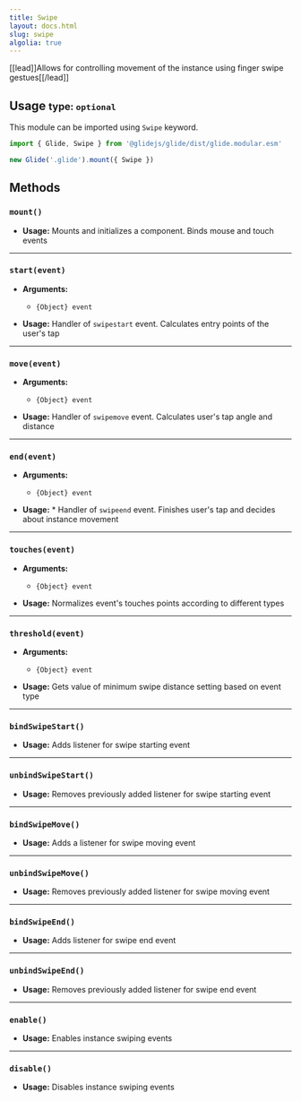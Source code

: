 ```yaml
---
title: Swipe
layout: docs.html
slug: swipe
algolia: true
---
```


[[lead]]Allows for controlling movement of the instance using finger swipe gestues[[/lead]]

## Usage <small>type: `optional`</small>

This module can be imported using `Swipe` keyword.

```js
import { Glide, Swipe } from '@glidejs/glide/dist/glide.modular.esm'

new Glide('.glide').mount({ Swipe })
```

## Methods

### `mount()`

- **Usage:** Mounts and initializes a component. Binds mouse and touch events

---

### `start(event)`

- **Arguments:**
  - `{Object} event`

- **Usage:** Handler of `swipestart` event. Calculates entry points of the user's tap

---

### `move(event)`

- **Arguments:**
  - `{Object} event`

- **Usage:** Handler of `swipemove` event. Calculates user's tap angle and distance

---

### `end(event)`

- **Arguments:**
  - `{Object} event`

- **Usage:** * Handler of `swipeend` event. Finishes user's tap and decides about instance movement

---

### `touches(event)`

- **Arguments:**
  - `{Object} event`

- **Usage:** Normalizes event's touches points according to different types

---

### `threshold(event)`

- **Arguments:**
  - `{Object} event`

- **Usage:** Gets value of minimum swipe distance setting based on event type

---

### `bindSwipeStart()`

- **Usage:** Adds listener for swipe starting event

---

### `unbindSwipeStart()`

- **Usage:** Removes previously added listener for swipe starting event

---

### `bindSwipeMove()`

- **Usage:** Adds a listener for swipe moving event

---

### `unbindSwipeMove()`

- **Usage:** Removes previously added listener for swipe moving event

---

### `bindSwipeEnd()`

- **Usage:** Adds listener for swipe end event

---

### `unbindSwipeEnd()`

- **Usage:** Removes previously added listener for swipe end event

---

### `enable()`

- **Usage:** Enables instance swiping events

---

### `disable()`

- **Usage:** Disables instance swiping events